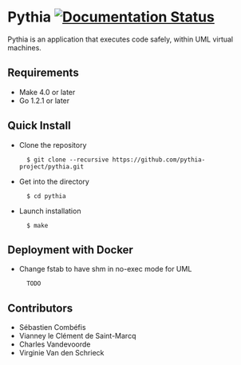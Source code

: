 # Pythia [![Documentation Status](https://readthedocs.org/projects/pythia-core/badge/?version=latest)](http://pythia-core.readthedocs.org/en/latest/?badge=latest)

Pythia is an application that executes code safely, within UML virtual machines.

## Requirements

- Make 4.0 or later
- Go 1.2.1 or later

## Quick Install

- Clone the repository

        $ git clone --recursive https://github.com/pythia-project/pythia.git

- Get into the directory

        $ cd pythia

- Launch installation

        $ make

## Deployment with Docker

- Change fstab to have shm in no-exec mode for UML

        TODO

## Contributors

- Sébastien Combéfis
- Vianney le Clément de Saint-Marcq
- Charles Vandevoorde
- Virginie Van den Schrieck